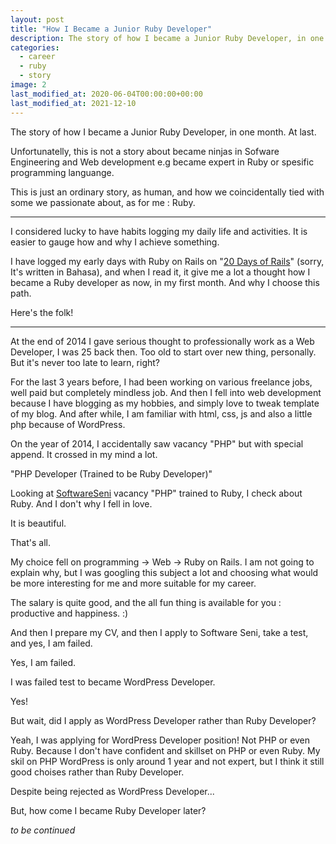 ```yaml
---
layout: post
title: "How I Became a Junior Ruby Developer"
description: The story of how I became a Junior Ruby Developer, in one month.
categories:
  - career
  - ruby
  - story
image: 2
last_modified_at: 2020-06-04T00:00:00+00:00
last_modified_at: 2021-12-10
---
```


The story of how I became a Junior Ruby Developer, in one month. At last.

Unfortunatelly, this is not a story about became ninjas in Sofware Engineering and Web development e.g became expert in Ruby or spesific programming languange.

This is just an ordinary story, as human, and how we coincidentally tied with some we passionate about, as for me : Ruby.

***

I considered lucky to have habits logging my daily life and activities. It is easier to gauge how and why I achieve something.

I have logged my early days with Ruby on Rails on "[20 Days of Rails](https://blog.gizipp.com/20-days-of-rails)" (sorry, It's written in Bahasa), and when I read it, it give me a lot a thought how I became a Ruby developer as now, in my first month. And why I choose this path.

Here's the folk!

***

At the end of 2014 I gave serious thought to professionally work as a Web Developer, I was 25 back then. Too old to start over new thing, personally. But it's never too late to learn, right?

For the last 3 years before, I had been working on various freelance jobs, well paid but completely mindless job. And then I fell into web development because I have blogging as my hobbies, and simply love to tweak template of my blog. And after while, I am familiar with html, css, js and also a little php because of WordPress.

On the year of 2014, I accidentally saw vacancy "PHP" but with special append. It crossed in my mind a lot.

"PHP Developer (Trained to be Ruby Developer)"

Looking at [SoftwareSeni](https://www.softwareseni.com/) vacancy "PHP" trained to Ruby, I check about Ruby. And I don't why I fell in love.

It is beautiful.

That's all.

My choice fell on programming → Web → Ruby on Rails. I am not going to explain why, but I was googling this subject a lot and choosing what would be more interesting for me and more suitable for my career.

The salary is quite good, and the all fun thing is available for you : productive and happiness. :)

And then I prepare my CV, and then I apply to Software Seni, take a test, and yes, I am failed.

Yes, I am failed.

I was failed test to became WordPress Developer.

Yes!

But wait, did I apply as WordPress Developer rather than Ruby Developer?

Yeah,  I was applying for WordPress Developer position! Not PHP or even Ruby. Because I don't have confident and skillset on PHP or even Ruby. My skil on PHP WordPress is only around 1 year and not expert, but I think it still good choises rather than Ruby Developer. 

Despite being rejected as WordPress Developer...

But, how come I became Ruby Developer later?

*to be continued*

